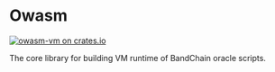 # Owasm

[![owasm-vm on crates.io](https://img.shields.io/crates/v/owasm-vm.svg)](https://crates.io/crates/owasm-vm)

The core library for building VM runtime of BandChain oracle scripts.
